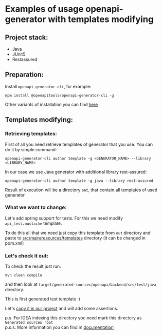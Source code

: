 # Examples of usage openapi-generator with templates modifying

## Project stack:

+ Java
+ JUnit5
+ Restassured

## Preparation:
Install `openapi-generator-cli`, for example:
```
npm install @openapitools/openapi-generator-cli -g
```

Other variants of installation you can find [here](https://openapi-generator.tech/docs/installation/)

## Templates modifying:
### Retrieving templates:
First of all you need retrieve templates of generator that you use.
You can do it by simple command:
```
openapi-generator-cli author template -g <GENERATOR_NAME> --library <LIBRARY_NAME>
```
In our case we use Java generator with additional library rest-assured:
```
openapi-generator-cli author template -g java --library rest-assured
```
Result of execution will be a directory `out`, that contain all templates of used generator

### What we want to change:
Let's add spring support for tests.
For this we need modify `api_test.mustache` template.

To do this all that we need just copy this template from `out` directory and paste
to [src/main/resources/templates](src/main/resources/templates) directory (it can be changed in pom.xml)

### Let's check it out:
To check the result just run:
```
mvn clean compile
```
and then look at `target/generated-sources/openapi/backend/src/test/java` directory.

This is first generated test template :)

Let's [copy it in our project](src/test/java/com/example/generated/UserControllerApiTest.java) and will add some assertions.

p.s. For IDEA indexing this directory you need mark this directory as `Generated sources root`    
p.s.s. More information you can find in [documentation](https://openapi-generator.tech/docs/templating/#retrieving-templates)
